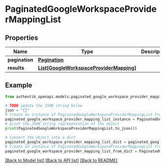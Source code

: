 # PaginatedGoogleWorkspaceProviderMappingList


## Properties

Name | Type | Description | Notes
------------ | ------------- | ------------- | -------------
**pagination** | [**Pagination**](Pagination.md) |  | 
**results** | [**List[GoogleWorkspaceProviderMapping]**](GoogleWorkspaceProviderMapping.md) |  | 

## Example

```python
from authentik_openapi.models.paginated_google_workspace_provider_mapping_list import PaginatedGoogleWorkspaceProviderMappingList

# TODO update the JSON string below
json = "{}"
# create an instance of PaginatedGoogleWorkspaceProviderMappingList from a JSON string
paginated_google_workspace_provider_mapping_list_instance = PaginatedGoogleWorkspaceProviderMappingList.from_json(json)
# print the JSON string representation of the object
print(PaginatedGoogleWorkspaceProviderMappingList.to_json())

# convert the object into a dict
paginated_google_workspace_provider_mapping_list_dict = paginated_google_workspace_provider_mapping_list_instance.to_dict()
# create an instance of PaginatedGoogleWorkspaceProviderMappingList from a dict
paginated_google_workspace_provider_mapping_list_from_dict = PaginatedGoogleWorkspaceProviderMappingList.from_dict(paginated_google_workspace_provider_mapping_list_dict)
```
[[Back to Model list]](../README.md#documentation-for-models) [[Back to API list]](../README.md#documentation-for-api-endpoints) [[Back to README]](../README.md)


